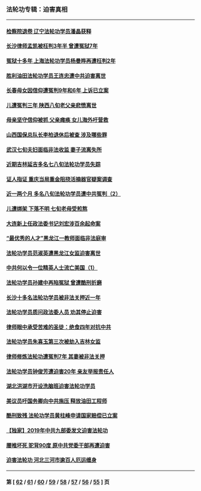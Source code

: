 ### 法轮功专辑：迫害真相
---
#### [检察院退卷 辽宁法轮功学员潘晶获释](../../pages/nf4379/n13269553.md) 
#### [长沙律师孟凯被枉判3年半 曾遭冤狱7年](../../pages/nf4379/n13269049.md) 
#### [冤狱十多年 上海法轮功学员杨曼晔再遭枉判2年](../../pages/nf4379/n13267202.md) 
#### [胜利油田法轮功学员王连忠遭中共迫害离世](../../pages/nf4379/n13267046.md) 
#### [长春母女因信仰遭冤判9年和6年 上诉已立案](../../pages/nf4379/n13264638.md) 
#### [儿遭冤判三年 陕西八旬老父亲悲愤离世](../../pages/nf4379/n13263888.md) 
#### [母亲坚守信仰被抓 父亲瘫痪 女儿海外吁营救](../../pages/nf4379/n13263236.md) 
#### [山西国保总队长李柏退休后被查 涉及哪些罪](../../pages/nf4379/n13262023.md) 
#### [武汉七旬夫妇面临非法收监 妻子流离失所](../../pages/nf4379/n13261750.md) 
#### [近期吉林延吉多名七八旬法轮功学员失踪](../../pages/nf4379/n13258579.md) 
#### [证人指证 重庆当局重金阻挠活摘器官疑案调查](../../pages/nf4379/n13259127.md) 
#### [近一两个月 多名八旬法轮功学员遭中共冤判（2）](../../pages/nf4379/n13257687.md) 
#### [儿遭绑架 下落不明 七旬老母受煎熬](../../pages/nf4379/n13256050.md) 
#### [大连新上任政法委书记刘宏涉百余起命案](../../pages/nf4379/n13255439.md) 
#### [“最优秀的人才”黑龙江一教师面临非法庭审](../../pages/nf4379/n13252717.md) 
#### [法轮功学员范淑英遭黑龙江女监迫害离世](../../pages/nf4379/n13247977.md) 
#### [中共何以令一位精英人士流亡美国（1）](../../pages/nf4379/n13240636.md) 
#### [法轮功学员孙建中再陷冤狱 曾遭酷刑折磨](../../pages/nf4379/n13245440.md) 
#### [长沙十多名法轮功学员被非法关押近一年](../../pages/nf4379/n13245260.md) 
#### [法轮功学员质问政法委人员 劝其停止迫害](../../pages/nf4379/n13245194.md) 
#### [律师眼中承受苦难的圣徒：绝食四年对抗中共](../../pages/nf4379/n13230075.md) 
#### [法轮功学员朱喜玉第三次被劫入吉林女监](../../pages/nf4379/n13242439.md) 
#### [律师修炼法轮功遭冤判7年 其妻被非法关押](../../pages/nf4379/n13239559.md) 
#### [法轮功学员钟俊芳遭迫害20年 亲友举报责任人](../../pages/nf4379/n13236782.md) 
#### [湖北洪湖市开设洗脑班迫害法轮功学员](../../pages/nf4379/n13233325.md) 
#### [美议员吁国务卿向中共施压 释放油田工程师](../../pages/nf4379/n13233845.md) 
#### [酷刑致残 法轮功学员黄柱峰申请国家赔偿已立案](../../pages/nf4379/n13231174.md) 
#### [【独家】2019年中共九部委发文迫害法轮功](../../pages/nf4379/n13228999.md) 
#### [腰椎坏死 驼背90度 原中共党委干部再遭迫害](../../pages/nf4379/n13228165.md) 
#### [迫害法轮功 河北三河市逾百人厄运缠身](../../pages/nf4379/n13222468.md) 

---
#### 第 [ [62](./62.md) / [61](./61.md) / [60](./60.md) / [59](./59.md) / [58](./58.md) / [57](./57.md) / [56](./56.md) / [55](./55.md) ] 页
